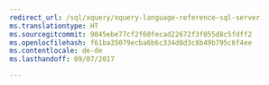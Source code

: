 ```yaml
--- 
redirect_url: /sql/xquery/xquery-language-reference-sql-server
ms.translationtype: HT
ms.sourcegitcommit: 9045ebe77cf2f60fecad22672f3f055d8c5fdff2
ms.openlocfilehash: f61ba35079ecba6b6c334d8d3c8b49b795c6f4ee
ms.contentlocale: de-de
ms.lasthandoff: 09/07/2017

--- 
```


